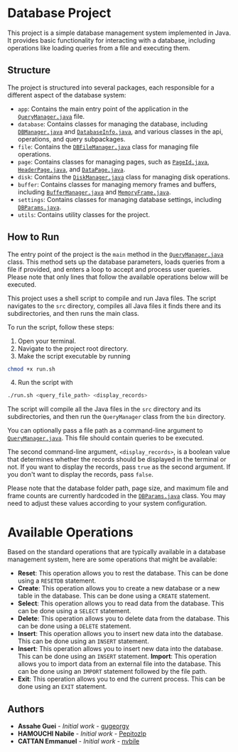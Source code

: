 # Database Project

This project is a simple database management system implemented in Java. It provides basic functionality for interacting with a database, including operations like loading queries from a file and executing them.

## Structure

The project is structured into several packages, each responsible for a different aspect of the database system:

-   `app`: Contains the main entry point of the application in the [`QueryManager.java`](CODE/src/up/mi/bdda/app/QueryManager.java) file.
-   `database`: Contains classes for managing the database, including [`DBManager.java`](CODE/src/up/mi/bdda/app/database/DBManager.java) and [`DatabaseInfo.java`](CODE/src/up/mi/bdda/app/database/DatabaseInfo.java), and various classes in the api, operations, and query subpackages.
-   `file`: Contains the [`DBFileManager.java`](CODE/src/up/mi/bdda/app/file/DBFileManager.java) class for managing file operations.
-   `page`: Contains classes for managing pages, such as [`PageId.java`](CODE/src/up/mi/bdda/app/page/PageId.java), [`HeaderPage.java`](CODE/src/up/mi/bdda/app/page/HeaderPage.java), and [`DataPage.java`](CODE/src/up/mi/bdda/app/page/DataPage.java).
-   `disk`: Contains the [`DiskManager.java`](CODE/src/up/mi/bdda/app/disk/DiskManager.java) class for managing disk operations.
-   `buffer`: Contains classes for managing memory frames and buffers, including [`BufferManager.java`](CODE/src/up/mi/bdda/app/buffer/BufferManager.java) and [`MemoryFrame.java`](CODE/src/up/mi/bdda/app/buffer/MemoryFrame.java).
-   `settings`: Contains classes for managing database settings, including [`DBParams.java`](CODE/src/up/mi/bdda/app/DBParams.java).
-   `utils`: Contains utility classes for the project.

## How to Run

The entry point of the project is the `main` method in the [`QueryManager.java`](CODE/src/up/mi/bdda/app/QueryManager.java) class. This method sets up the database parameters, loads queries from a file if provided, and enters a loop to accept and process user queries. Please note that only lines that follow the available operations below will be executed.

This project uses a shell script to compile and run Java files. The script navigates to the `src` directory, compiles all Java files it finds there and its subdirectories, and then runs the main class.

To run the script, follow these steps:

1. Open your terminal.
2. Navigate to the project root directory.
3. Make the script executable by running

```sh
chmod +x run.sh
```

4. Run the script with

```sh
./run.sh <query_file_path> <display_records>
```

The script will compile all the Java files in the `src` directory and its subdirectories, and then run the `QueryManager` class from the `bin` directory.

You can optionally pass a file path as a command-line argument to [`QueryManager.java`](CODE/src/up/mi/bdda/app/QueryManager.java). This file should contain queries to be executed.

The second command-line argument, `<display_records>`, is a boolean value that determines whether the records should be displayed in the terminal or not. If you want to display the records, pass `true` as the second argument. If you don't want to display the records, pass `false`.

Please note that the database folder path, page size, and maximum file and frame counts are currently hardcoded in the [`DBParams.java`](CODE/src/up/mi/bdda/app/settings/DBParams.java) class. You may need to adjust these values according to your system configuration.

# Available Operations

Based on the standard operations that are typically available in a database management system, here are some operations that might be available:

-   **Reset**: This operation allows you to rest the database. This can be done using a `RESETDB` statement.
-   **Create**: This operation allows you to create a new database or a new table in the database. This can be done using a `CREATE` statement.
-   **Select**: This operation allows you to read data from the database. This can be done using a `SELECT` statement.
-   **Delete**: This operation allows you to delete data from the database. This can be done using a `DELETE` statement.
-   **Insert**: This operation allows you to insert new data into the database. This can be done using an `INSERT` statement.
-   **Insert**: This operation allows you to insert new data into the database. This can be done using an `INSERT` statement.
    **Import**: This operation allows you to import data from an external file into the database. This can be done using an `IMPORT` statement followed by the file path.
-   **Exit**: This operation allows you to end the current process. This can be done using an `EXIT` statement.

## Authors

-   **Assahe Guei** - _Initial work_ - [gugeorgy](https://github.com/gugeorgy)
-   **HAMOUCHI Nabile** - _Initial work_ - [Pepitozlp](https://github.com/Pepitozlp)
-   **CATTAN Emmanuel** - _Initial work_ - [nvbile](https://github.com/nvbile)

